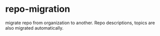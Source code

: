 # repo-migration
migrate repo from organization to another. Repo descriptions, topics are also migrated automatically.
